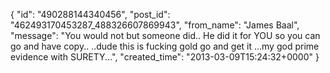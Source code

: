  {
   "id": "490288144340456",
   "post_id": "462493170453287_488326607869943",
   "from_name": "James Baal",
   "message": "You would not but someone did.. He did it for YOU so you can go and have copy.. ..dude this is fucking gold go and get it ...my god prime evidence with SURETY...",
   "created_time": "2013-03-09T15:24:32+0000"
 }
